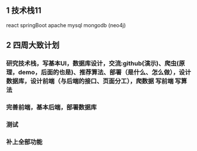 ## 1 技术栈11
react springBoot apache mysql mongodb (neo4j)

## 2 四周大致计划
### 研究技术栈，写基本UI，数据库设计，交流:github(演示)、爬虫(原理，demo，后面的也是)、推荐算法、部署（是什么、怎么做），设计数据库，设计前端（与后端的接口、页面分工），爬数据 写前端 写算法
### 完善前端，基本后端，部署数据库
### 测试
### 补上全部功能
